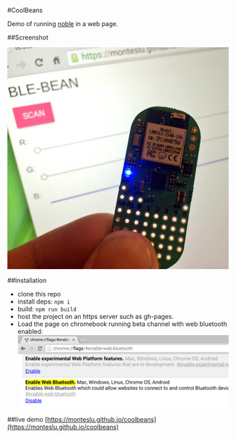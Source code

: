 #CoolBeans

Demo of running [noble](git@github.com:monteslu/coolbeans.git) in a web page.

##Screenshot

![screenshot](screenshot.jpg)

##Installation

* clone this repo
* install deps: `npm i`
* build: `npm run build`
* host the project on an https server such as gh-pages.
* Load the page on chromebook running beta channel with web bluetooth enabled:
  ![chrome-flag](chromeflag.png)

##live demo
[https://monteslu.github.io/coolbeans](https://monteslu.github.io/coolbeans)
